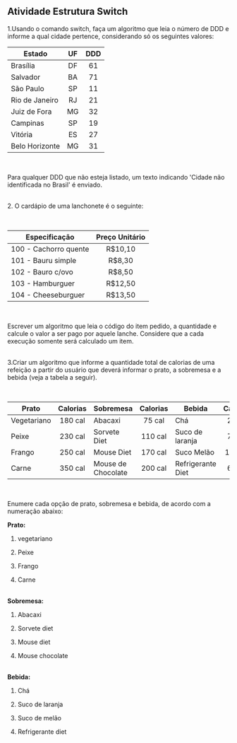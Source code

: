 ## Atividade Estrutura Switch

1.Usando o comando switch, faça um algoritmo que leia o número de DDD e informe a qual cidade pertence, considerando só os seguintes valores: 

<div align="center">
  
  |        Estado       |  UF   | DDD   | 
  |  ------------------ | :---: | :---: | 
  | Brasília            | DF    | 61    | 
  | Salvador            | BA    | 71    | 
  | São Paulo           | SP    | 11    | 
  | Rio de Janeiro      | RJ    | 21    | 
  | Juiz de Fora        | MG    | 32    | 
  | Campinas            | SP    | 19    | 
  | Vitória             | ES    | 27    | 
  | Belo Horizonte      | MG    | 31    | 

<br></div>
Para qualquer DDD que não esteja listado, um texto indicando 'Cidade não identificada no Brasil' é enviado.

<br>2. O cardápio de uma lanchonete é o seguinte: 

<br><div align="center">
  
  |     Especificação     |  Preço Unitário  |
  |  ------------------   |       :---:      |  
  | 100 - Cachorro quente |      R$10,10     |  
  | 101 - Bauru simple    |      R$8,30      |
  | 102 - Bauro c/ovo     |      R$8,50      |  
  | 103 - Hamburguer      |      R$12,50     |  
  | 104 - Cheeseburguer   |      R$13,50     |

<br></div>
Escrever um algoritmo que leia o código do item pedido, a quantidade e calcule o valor a ser pago por aquele lanche. Considere que a cada execução somente será calculado um item.

<br>3.Criar um algoritmo que informe a quantidade total de calorias de uma refeição a partir do usuário que deverá informar o prato, a sobremesa e a bebida (veja a tabela a seguir).

<br><div align="center">
  
  |     Prato             |  Calorias  |  Sobremesa            |  Calorias  |  Bebida              |  Calorias  |
  |  ------------------   |    :---:   |  -----------          |    :---:   |  -----------         |    :---:   | 
  | Vegetariano           |  180 cal   |   Abacaxi             |    75 cal  |   Chá                |   20 cal   |
  | Peixe                 |  230 cal   |   Sorvete Diet        |    110 cal |   Suco de laranja    |   70 cal   |
  | Frango                |  250 cal   |   Mouse Diet          |    170 cal |   Suco Melão         |   100 cal  |
  | Carne                 |  350 cal   |   Mouse de Chocolate  |    200 cal |   Refrigerante Diet  |   65 cal   |

<br></div>

Enumere cada opção de prato, sobremesa e bebida, de acordo com a numeração abaixo: 

**Prato:** 

  1. vegetariano
  
  2. Peixe
  
  3. Frango
  
  4. Carne

<br>**Sobremesa:**

  1. Abacaxi
  
  2. Sorvete diet
  
  3. Mouse diet
  
  4. Mouse chocolate

<br>**Bebida:**

  1. Chá
  
  2. Suco de laranja
  
  3. Suco de melão
  
  4. Refrigerante diet

